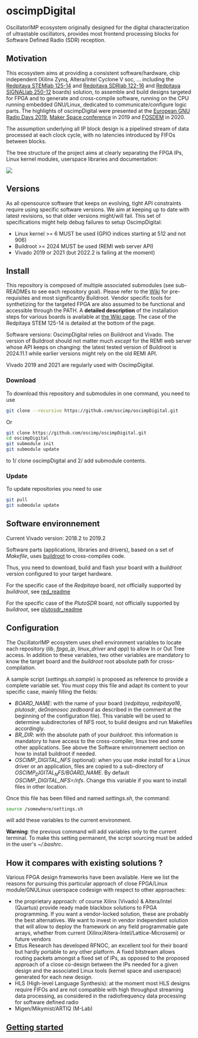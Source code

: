 # oscimpDigital
OscillatorIMP ecosystem originally designed for the digital characterization of ultrastable
oscillators, provides most frontend processing blocks for Software Defined Radio (SDR) reception.

## Motivation

This ecosystem aims at providing a consistent software/hardware, chip independent
(Xilinx Zynq, Altera/Intel Cyclone V soc, ... including the 
[Redpitaya STEMlab 125-14](https://redpitaya.com/stemlab-125-14) and
[Redpitaya SDRlab 122-16](https://www.redpitaya.com/p52/sdrlab-122-16-standard-kit) and
[Redpitaya SIGNALlab 250-12](https://redpitaya.com/signallab-250-12) boards) solution, to assemble and build
designs targeted for FPGA and to generate and cross-compile software, running
on the CPU running embedded GNU/Linux, dedicated to communicate/configure
logic parts. The highlights of oscimpDigital were presented at the [European GNU Radio Days 2019](https://youtu.be/fQgIJl7vu2s), [Maker Space conference](https://www.youtube.com/watch?v=SSzR_pnZnjs&feature=youtu.be) in 2019 and [FOSDEM](https://fosdem.org/2020/schedule/event/fsr_platform_independent_cpu_fpga_co_design/) in 2020.

The assumption underlying all IP block design is a pipelined stream of data 
processed at each clock cycle, with no latencies introduced by FIFOs between blocks.

The tree structure of the project aims at clearly separating the FPGA IPs, Linux kernel modules, userspace libraries 
and documentation:

<img src="doc/conferences/gnuradioDays2019/img/structRepo.png"> 

## Versions

As all opensource software that keeps on evolving, tight API constraints require using specific software versions. We aim at
keeping up to date with latest revisions, so that older versions might/will fail. This set of specifications might help debug failures
to setup OscimpDigital:
* Linux kernel >= 6 MUST be used (GPIO indices starting at 512 and not 906)
* Buildroot >= 2024 MUST be used (REMI web server API)
* Vivado 2019 or 2021 (but 2022.2 is failing at the moment)

## Install

This repository is composed of multiple associated submodules (see sub-READMEs
to see each repository goal). Please refer to the [Wiki](https://github.com/oscimp/oscimpDigital/wiki) for pre-requisites and most significantly Buildroot. Vendor specific tools for synthetizing for the targeted FPGA are also assumed to be functional and accessible through the PATH. A **detailed description** of the installation steps for various boards
is available at [the Wiki page](https://github.com/oscimp/oscimpDigital/wiki). The case of the Redpitaya STEM 125-14 is
detailed at the bottom of the page.

Software versions: OscimpDigital relies on Buildroot and Vivado. The version of Buildroot should not matter much 
*except* for the REMI web server whose API keeps on changing: the latest tested version of Buildroot is 2024.11.1
while earlier versions might rely on the old REMI API.

Vivado 2019 and 2021 are regularly used with OscimpDigital.

### Download

To download this repository and submodules in one command, you need to use
```bash
git clone --recursive https://github.com/oscimp/oscimpDigital.git
```

Or
```bash
git clone https://github.com/oscimp/oscimpDigital.git
cd oscimpDigital
git submodule init
git submodule update
```
to 1/ clone oscimpDigital and 2/ add submodule contents.

### Update

To update repositories you need to use
```bash
git pull
git submodule update
```

## Software environnement

Current Vivado version: 2018.2 to 2019.2

Software parts (applications, libraries and drivers), based on a set of
*Makefile*, uses [buildroot](http://www.buildroot.org) to cross-compiles code.

Thus, you need to download, build and flash your board with a *buildroot*
version configured to your target hardware.

For the specific case of the *Redpitaya* board, not officially supported by
*buildroot*, see
[red_readme](https://github.com/trabucayre/redpitaya/blob/master/README.md)

For the specific case of the *PlutoSDR* board, not officially supported by 
*buildroot*, see [plutosdr_readme](https://github.com/oscimp/PlutoSDR/blob/master/README.md)

## Configuration

The OscillatorIMP ecosystem uses shell environment variables to locate each
repository (*lib*, *fpga_ip*, *linux_driver* and *app*) to allow
In or Out Tree access. In addition to these variables, two other variables are
mandatory to know the target board and the *buildroot* root absolute path for
cross-compilation. 

A sample script (*settings.sh.sample*) is proposed as reference to provide a
complete variable set. You must copy this file and adapt its content to your
specific case, mainly filling the fields:
- *BOARD_NAME*: with the name of your board (*redpitaya*, *redpitaya16*, *plutosdr*, *de0nanosoc* *zedboard* as described in the comment at the beginning of the configuration file). This
variable will be used to determine subdirectories of NFS root, to build designs and run Makefiles accordingly.
- *BR_DIR*: with the absolute path of your *buildroot*. this information is
mandatory to have access to the cross-compiler, linux tree and some other
applications. See above the Software environnement section on how to install buildroot if needed.
- *OSCIMP_DIGITAL_NFS* (optional): when you use *make install* for a Linux driver
or an application, files are copied to a sub-directory of *$OSCIMP_DIGITAL_NFS/$BOARD_NAME*.
By default *OSCIMP_DIGITAL_NFS=/nfs*. Change this variable if you want to
install files in other location.

Once this file has been filled and named *settings.sh*, the command:
```bash
source /somewhere/settings.sh
```
will add these variables to the current environment.

**Warning**: the previous command will add variables only to the current
terminal. To make this setting permanent, the script sourcing must be added
in the user's *~/.bashrc*.

## How it compares with existing solutions ?

Various FPGA design frameworks have been available. Here we list the reasons for pursuing this particular approach of close FPGA/Linux module/GNULinux userspace codesign with respect to other approaches:
- the proprietary approach: of course Xilinx (Vivado) & Altera/Intel (Quartus) provide ready made blackbox solutions to FPGA programming. If you want a vendor-locked solution, these are probably the best alternatives. We want to invest in vendor independent solution that will allow to deploy the framework on any field programmable gate arrays, whether from current (Xilinx/Altera-Intel/Lattice-Microsemi) or future vendors
- Ettus Research has developed RFNOC, an excellent tool for their board but hardly portable to any other platform. A fixed bitstream allows routing packets amongst a fixed set of IPs, as opposed to the proposed approach of a close co-design between the IPs needed for a given design and the associated Linux tools (kernel space and userspace) generated for each new design.
- HLS (High-level Language Synthesis): at the moment most HLS designs require FIFOs and are not compatible with high throughput
streaming data processing, as considered in the radiofrequency data processing for software defined radio
- Migen/Mikymist/ARTIQ (M-Lab)

## [Getting started](https://github.com/oscimp/oscimpDigital/wiki/0Getting-started)


